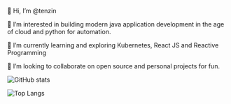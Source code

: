 👋 Hi, I’m @tenzin

👀 I’m interested in building modern java application development in the age of cloud and python for automation.

🌱 I’m currently learning and exploring Kubernetes, React JS and Reactive Programming

💞️ I’m looking to collaborate on open source and personal projects for fun.




![GitHub stats](https://github-readme-stats.vercel.app/api?username=coding-nomadic&show_icons=true&theme=tokyonight)


![Top Langs](https://github-readme-stats.vercel.app/api/top-langs/?username=coding-nomadic&theme=tokyonight)





